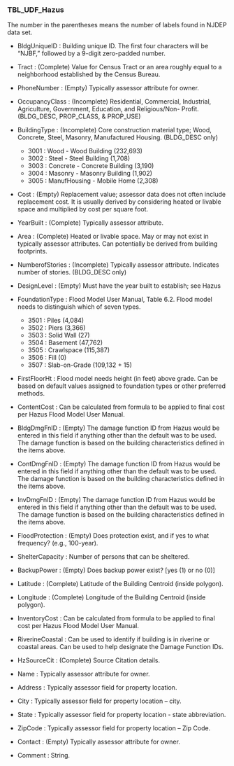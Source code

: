 ### TBL_UDF_Hazus
The number in the parentheses means the number of labels found in NJDEP data set.

* BldgUniqueID    :  Building unique ID. The first four characters will be “NJBF,” followed by a 9-digit zero-padded number.

* Tract           :  (Complete) Value for Census Tract or an area roughly equal to a neighborhood established by the Census Bureau.

* PhoneNumber     :  (Empty) Typically assessor attribute for owner.

* OccupancyClass  :  (Incomplete) Residential, Commercial, Industrial, Agriculture, Government, Education, and Religious/Non- Profit. (BLDG_DESC, PROP_CLASS, & PROP_USE)

* BuildingType    :  (Incomplete) Core construction material type; Wood, Concrete, Steel, Masonry, Manufactured Housing. (BLDG_DESC only)
    - 3001 : Wood - Wood Building           (232,693)
    - 3002 : Steel - Steel Building         (1,708)
    - 3003 : Concrete - Concrete Building   (3,190)
    - 3004 : Masonry - Masonry Building     (1,902)
    - 3005 : ManufHousing - Mobile Home     (2,308)

* Cost            :  (Empty) Replacement value; assessor data does not often include replacement cost. It is usually derived by considering heated or livable space and multiplied by cost per square foot.

* YearBuilt       :  (Complete) Typically assessor attribute.

* Area            :  (Complete) Heated or livable space. May or may not exist in typically assessor attributes. Can potentially be derived from building footprints.

* NumberofStories :  (Incomplete) Typically assessor attribute. Indicates number of stories. (BLDG_DESC only)

* DesignLevel     :  (Empty) Must have the year built to establish; see Hazus 

* FoundationType  :  Flood Model User Manual, Table 6.2. Flood model needs to distinguish which of seven types.
    - 3501 : Piles         (4,084)
    - 3502 : Piers         (3,366)
    - 3503 : Solid Wall    (27)
    - 3504 : Basement      (47,762)
    - 3505 : Crawlspace    (115,387)
    - 3506 : Fill          (0)
    - 3507 : Slab-on-Grade (109,132 + 15)

* FirstFloorHt    :  Flood model needs height (in feet) above grade. Can be based on default values assigned to foundation types or other preferred methods.

* ContentCost     :  Can be calculated from formula to be applied to final cost per Hazus Flood Model User Manual.

* BldgDmgFnID     :  (Empty) The damage function ID from Hazus would be entered in this field if anything other than the default was to be used. The damage function is based on the building characteristics defined in the items above.

* ContDmgFnID     :  (Empty) The damage function ID from Hazus would be entered in this field if anything other than the default was to be used. The damage function is based on the building characteristics defined in the items above.

* InvDmgFnID      :  (Empty) The damage function ID from Hazus would be entered in this field if anything other than the default was to be used. The damage function is based on the building characteristics defined in the items above.

* FloodProtection :  (Empty) Does protection exist, and if yes to what frequency? (e.g., 100-year). 

* ShelterCapacity :  Number of persons that can be sheltered.

* BackupPower     :  (Empty) Does backup power exist? [yes (1) or no (0)]

* Latitude        :  (Complete) Latitude of the Building Centroid (inside polygon).

* Longitude       :  (Complete) Longitude of the Building Centroid (inside polygon).

* InventoryCost   :  Can be calculated from formula to be applied to final cost per Hazus Flood Model User Manual.

* RiverineCoastal :  Can be used to identify if building is in riverine or coastal areas. Can be used to help designate the Damage Function IDs.

* HzSourceCit     :  (Complete) Source Citation details.

* Name            :  Typically assessor attribute for owner.

* Address         :  Typically assessor field for property location.

* City            :  Typically assessor field for property location – city.

* State           :  Typically assessor field for property location - state abbreviation.

* ZipCode         :  Typically assessor field for property location – Zip Code.

* Contact         :  (Empty) Typically assessor attribute for owner.

* Comment         :  String.
